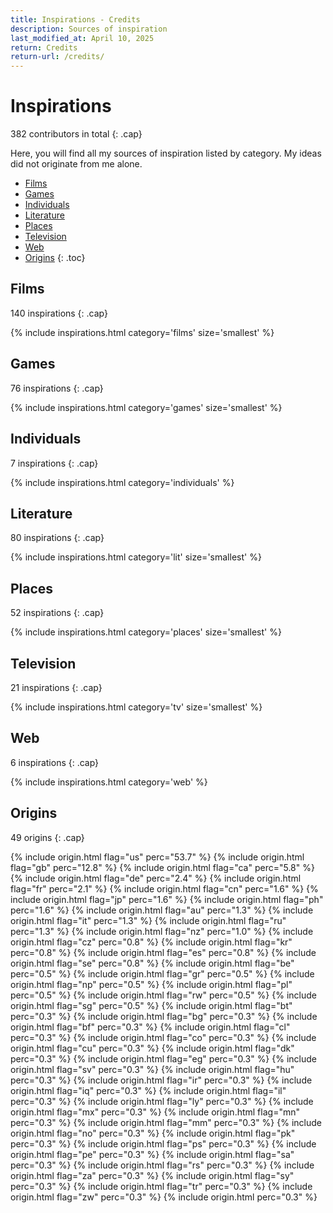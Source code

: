 ```yaml
---
title: Inspirations - Credits
description: Sources of inspiration
last_modified_at: April 10, 2025
return: Credits
return-url: /credits/
---
```


# Inspirations
382 contributors in total
{: .cap}

Here, you will find all my sources of inspiration listed by category. My ideas did not originate from me alone.

- [Films](#films)
- [Games](#games)
- [Individuals](#individuals)
- [Literature](#literature)
- [Places](#places)
- [Television](#television)
- [Web](#web)
- [Origins](#origins)
{: .toc}

## Films
140 inspirations
{: .cap}

{% include inspirations.html category='films' size='smallest' %}

## Games
76 inspirations
{: .cap}

{% include inspirations.html category='games' size='smallest' %}

## Individuals
7 inspirations
{: .cap}

{% include inspirations.html category='individuals' %}

## Literature
80 inspirations
{: .cap}

{% include inspirations.html category='lit' size='smallest' %}

## Places
52 inspirations
{: .cap}

{% include inspirations.html category='places' size='smallest' %}

## Television
21 inspirations
{: .cap}

{% include inspirations.html category='tv' size='smallest' %}

## Web
6 inspirations
{: .cap}

{% include inspirations.html category='web' %}

## Origins
49 origins
{: .cap}

{% include origin.html flag="us" perc="53.7" %}
{% include origin.html flag="gb" perc="12.8" %}
{% include origin.html flag="ca" perc="5.8" %}
{% include origin.html flag="de" perc="2.4" %}
{% include origin.html flag="fr" perc="2.1" %}
{% include origin.html flag="cn" perc="1.6" %}
{% include origin.html flag="jp" perc="1.6" %}
{% include origin.html flag="ph" perc="1.6" %}
{% include origin.html flag="au" perc="1.3" %}
{% include origin.html flag="it" perc="1.3" %}
{% include origin.html flag="ru" perc="1.3" %}
{% include origin.html flag="nz" perc="1.0" %}
{% include origin.html flag="cz" perc="0.8" %}
{% include origin.html flag="kr" perc="0.8" %}
{% include origin.html flag="es" perc="0.8" %}
{% include origin.html flag="se" perc="0.8" %}
{% include origin.html flag="be" perc="0.5" %}
{% include origin.html flag="gr" perc="0.5" %}
{% include origin.html flag="np" perc="0.5" %}
{% include origin.html flag="pl" perc="0.5" %}
{% include origin.html flag="rw" perc="0.5" %}
{% include origin.html flag="sg" perc="0.5" %}
{% include origin.html flag="bt" perc="0.3" %}
{% include origin.html flag="bg" perc="0.3" %}
{% include origin.html flag="bf" perc="0.3" %}
{% include origin.html flag="cl" perc="0.3" %}
{% include origin.html flag="co" perc="0.3" %}
{% include origin.html flag="cu" perc="0.3" %}
{% include origin.html flag="dk" perc="0.3" %}
{% include origin.html flag="eg" perc="0.3" %}
{% include origin.html flag="sv" perc="0.3" %}
{% include origin.html flag="hu" perc="0.3" %}
{% include origin.html flag="ir" perc="0.3" %}
{% include origin.html flag="iq" perc="0.3" %}
{% include origin.html flag="il" perc="0.3" %}
{% include origin.html flag="ly" perc="0.3" %}
{% include origin.html flag="mx" perc="0.3" %}
{% include origin.html flag="mn" perc="0.3" %}
{% include origin.html flag="mm" perc="0.3" %}
{% include origin.html flag="no" perc="0.3" %}
{% include origin.html flag="pk" perc="0.3" %}
{% include origin.html flag="ps" perc="0.3" %}
{% include origin.html flag="pe" perc="0.3" %}
{% include origin.html flag="sa" perc="0.3" %}
{% include origin.html flag="rs" perc="0.3" %}
{% include origin.html flag="za" perc="0.3" %}
{% include origin.html flag="sy" perc="0.3" %}
{% include origin.html flag="tr" perc="0.3" %}
{% include origin.html flag="zw" perc="0.3" %}
{% include origin.html perc="0.3" %}